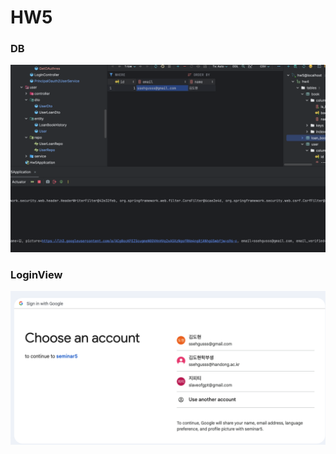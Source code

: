 # HW5
### DB
![storageDB.png](asset/storageDB.png)
### LoginView
![loginView.png](asset/loginView.png)
